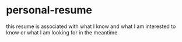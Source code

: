 # personal-resume
this resume is associated with what I know and what I am interested to know or what I am looking for in the meantime
